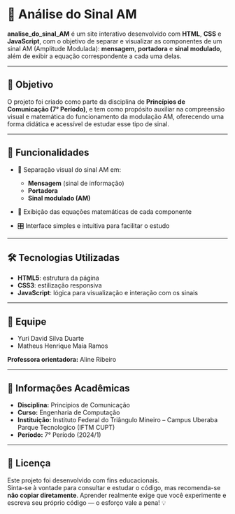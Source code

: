 # 📡 Análise do Sinal AM

**analise_do_sinal_AM** é um site interativo desenvolvido com **HTML**, **CSS** e **JavaScript**, com o objetivo de separar e visualizar as componentes de um sinal AM (Amplitude Modulada): **mensagem**, **portadora** e **sinal modulado**, além de exibir a equação correspondente a cada uma delas.

---

## 🎯 Objetivo

O projeto foi criado como parte da disciplina de **Princípios de Comunicação (7° Período)**, e tem como propósito auxiliar na compreensão visual e matemática do funcionamento da modulação AM, oferecendo uma forma didática e acessível de estudar esse tipo de sinal.

---

## 🔬 Funcionalidades

- 🧠 Separação visual do sinal AM em:
  - **Mensagem** (sinal de informação)
  - **Portadora**
  - **Sinal modulado (AM)**

- 🧮 Exibição das equações matemáticas de cada componente

- 🎛️ Interface simples e intuitiva para facilitar o estudo

---

## 🛠️ Tecnologias Utilizadas

- **HTML5**: estrutura da página  
- **CSS3**: estilização responsiva  
- **JavaScript**: lógica para visualização e interação com os sinais

---

## 👥 Equipe

- Yuri David Silva Duarte  
- Matheus Henrique Maia Ramos  

**Professora orientadora:** Aline Ribeiro

---

## 🏫 Informações Acadêmicas

- **Disciplina:** Princípios de Comunicação  
- **Curso:** Engenharia de Computação  
- **Instituição:** Instituto Federal do Triângulo Mineiro – Campus Uberaba Parque Tecnologico (IFTM CUPT)  
- **Período:** 7° Período (2024/1)

---

## 📄 Licença

Este projeto foi desenvolvido com fins educacionais.  
Sinta-se à vontade para consultar e estudar o código, mas recomenda-se **não copiar diretamente**. Aprender realmente exige que você experimente e escreva seu próprio código — o esforço vale a pena! 💡
